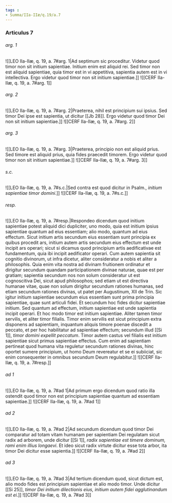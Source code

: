 ```yaml
---
tags : 
- Summa/IIa-IIæ/q.19/a.7
---
```


### Articulus 7

###### arg. 1
![[LEO IIa-IIæ, q. 19, a. 7#arg. 1|Ad septimum sic proceditur. Videtur quod timor non sit initium sapientiae. Initium enim est aliquid rei. Sed timor non est aliquid sapientiae, quia timor est in vi appetitiva, sapientia autem est in vi intellectiva. Ergo videtur quod timor non sit initium sapientiae.]]
![[CERF IIa-IIæ, q. 19, a. 7#arg. 1]]

###### arg. 2
![[LEO IIa-IIæ, q. 19, a. 7#arg. 2|Praeterea, nihil est principium sui ipsius. Sed timor Dei ipse est sapientia, ut dicitur [[Jb 28]]. Ergo videtur quod timor Dei non sit initium sapientiae.]]
![[CERF IIa-IIæ, q. 19, a. 7#arg. 2]]

###### arg. 3
![[LEO IIa-IIæ, q. 19, a. 7#arg. 3|Praeterea, principio non est aliquid prius. Sed timore est aliquid prius, quia fides praecedit timorem. Ergo videtur quod timor non sit initium sapientiae.]]
![[CERF IIa-IIæ, q. 19, a. 7#arg. 3]]

###### s.c.
![[LEO IIa-IIæ, q. 19, a. 7#s.c.|Sed contra est quod dicitur in Psalm., *initium sapientiae timor domini*.]]
![[CERF IIa-IIæ, q. 19, a. 7#s.c.]]

###### resp.
![[LEO IIa-IIæ, q. 19, a. 7#resp.|Respondeo dicendum quod initium sapientiae potest aliquid dici dupliciter, uno modo, quia est initium ipsius sapientiae quantum ad eius essentiam; alio modo, quantum ad eius effectum. Sicut initium artis secundum eius essentiam sunt principia ex quibus procedit ars, initium autem artis secundum eius effectum est unde incipit ars operari; sicut si dicamus quod principium artis aedificativae est fundamentum, quia ibi incipit aedificator operari. Cum autem sapientia sit cognitio divinorum, ut infra dicetur, aliter consideratur a nobis et aliter a philosophis. Quia enim vita nostra ad divinam fruitionem ordinatur et dirigitur secundum quandam participationem divinae naturae, quae est per gratiam; sapientia secundum nos non solum consideratur ut est cognoscitiva Dei, sicut apud philosophos; sed etiam ut est directiva humanae vitae, quae non solum dirigitur secundum rationes humanas, sed etiam secundum rationes divinas, ut patet per Augustinum, XII de Trin. Sic igitur initium sapientiae secundum eius essentiam sunt prima principia sapientiae, quae sunt articuli fidei. Et secundum hoc fides dicitur sapientiae initium. Sed quantum ad effectum, initium sapientiae est unde sapientia incipit operari. Et hoc modo timor est initium sapientiae. Aliter tamen timor servilis, et aliter timor filialis. Timor enim servilis est sicut principium extra disponens ad sapientiam, inquantum aliquis timore poenae discedit a peccato, et per hoc habilitatur ad sapientiae effectum; secundum illud [[Si 1]], *timor domini expellit peccatum*. Timor autem castus vel filialis est initium sapientiae sicut primus sapientiae effectus. Cum enim ad sapientiam pertineat quod humana vita reguletur secundum rationes divinas, hinc oportet sumere principium, ut homo Deum revereatur et se ei subiiciat, sic enim consequenter in omnibus secundum Deum regulabitur.]]
![[CERF IIa-IIæ, q. 19, a. 7#resp.]]

###### ad 1
![[LEO IIa-IIæ, q. 19, a. 7#ad 1|Ad primum ergo dicendum quod ratio illa ostendit quod timor non est principium sapientiae quantum ad essentiam sapientiae.]]
![[CERF IIa-IIæ, q. 19, a. 7#ad 1]]

###### ad 2
![[LEO IIa-IIæ, q. 19, a. 7#ad 2|Ad secundum dicendum quod timor Dei comparatur ad totam vitam humanam per sapientiam Dei regulatam sicut radix ad arborem, unde dicitur [[Si 1]], *radix sapientiae est timere dominum, rami enim illius longaevi*. Et ideo sicut radix virtute dicitur esse tota arbor, ita timor Dei dicitur esse sapientia.]]
![[CERF IIa-IIæ, q. 19, a. 7#ad 2]]

###### ad 3
![[LEO IIa-IIæ, q. 19, a. 7#ad 3|Ad tertium dicendum quod, sicut dictum est, alio modo fides est principium sapientiae et alio modo timor. Unde dicitur [[Si 25]], *timor Dei initium dilectionis eius, initium autem fidei agglutinandum est ei*.]]
![[CERF IIa-IIæ, q. 19, a. 7#ad 3]]

